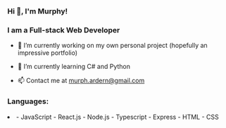 ### Hi 👋, I'm Murphy!

<h3>I am a Full-stack Web Developer </h3>

- 🔭 I’m currently working on my own personal project (hopefully an impressive portfolio)

- 🌱 I’m currently learning C# and Python

- 📫 Contact me at murph.ardern@gmail.com

<h3>Languages:</h3>
<li>
- JavaScript 
- React.js
- Node.js
- Typescript
- Express
- HTML
- CSS
</li>

